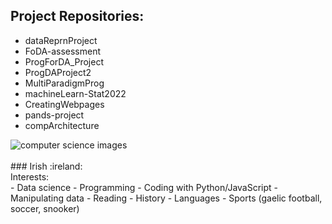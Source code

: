 ## Project Repositories:
- dataReprnProject
- FoDA-assessment
- ProgForDA_Project
- ProgDAProject2
- MultiParadigmProg
- machineLearn-Stat2022
- CreatingWebpages
- pands-project
- compArchitecture

<picture>
 <source media="(prefers-color-scheme: dark)" srcset="https://constructor.university/sites/default/files/styles/header_image/public/2022-11/header_computer_science.jpg?itok=DQbTv_pa">
 <source media="(prefers-color-scheme: light)" srcset="https://www.hw.ac.uk/programmes/img/Subjects/Computer-Science/AI-test-800x600_rdax_725x544s.jpg">
 <img alt="computer science images" src="https://www.youstudy.com/gallery/blog/post/computer-science-and-information-technology.jpg">
</picture>
<br>
<br>
### Irish :ireland: <br>
Interests:<br>
- Data science
- Programming
- Coding with Python/JavaScript
- Manipulating data
- Reading
- History 
- Languages
- Sports (gaelic football, soccer, snooker)

<!--
**Ruairi8/Ruairi8** is a ✨ _special_ ✨ repository because its `README.md` (this file) appears on your GitHub profile.

Here are some ideas to get you started:

- 🔭 I’m currently working on ...
- 🌱 I’m currently learning ...
- 👯 I’m looking to collaborate on ...
- 🤔 I’m looking for help with ...
- 💬 Ask me about ...
- 📫 How to reach me: ...
- 😄 Pronouns: ...
- ⚡ Fun fact: ...
-->
